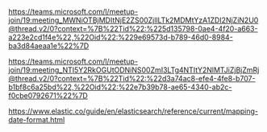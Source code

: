 https://teams.microsoft.com/l/meetup-join/19:meeting_MWNiOTBjMDItNjE2ZS00ZjllLTk2MDMtYzA1ZDI2NjZiN2U0@thread.v2/0?context=%7B%22Tid%22:%225d135798-0ae4-4f20-a663-a223e2cd1f4e%22,%22Oid%22:%229e69573d-b789-46d0-8984-ba3d84aeaa1e%22%7D

https://teams.microsoft.com/l/meetup-join/19:meeting_NTI5Y2RkOGUtODNiNS00ZmI3LTg4NTItY2NlMTJiZjBjZmRj@thread.v2/0?context=%7B%22Tid%22:%22d3a74ac8-efe4-4fe8-b707-b1bf8c6a25bd%22,%22Oid%22:%22e7b39b78-ae65-4340-ab2c-f0cbe0792671%22%7D

https://www.elastic.co/guide/en/elasticsearch/reference/current/mapping-date-format.html

